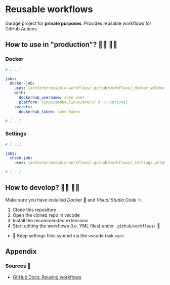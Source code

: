 # Reusable workflows

Garage project for **private purposes**.
Provides reusable workflows for GitHub Actions.


## How to use in "production"? 👨‍💼 👩‍💼


### Docker
```yaml
# [...]

jobs:
  docker-job:
    uses: IanStorm/reusable-workflows/.github/workflows/_docker.yml@main
    with:
      dockerhub_username: some user
      platform: linux/amd64,linux/arm/v7 # 👈 optional
    secrets:
      dockerhub_token: some token

# [...]
```


### Settings

```yaml
# [...]

jobs:
  check-job:
    uses: IanStorm/reusable-workflows/.github/workflows/_settings.yml@main

# [...]
```


## How to develop? 👨‍💻 👩‍💻

Make sure you have installed *Docker* 🐳 and *Visual Studio Code* ♾️.

1. Clone this repository
2. Open the cloned repo in vscode
2. Install the recommended extensions
2. Start editing the workflows (i.e. YML files) under `.github/workflows/` 🤘
* 🔄️ Keep settings files synced via the vscode task `sync`


## Appendix


### Sources 📙

* [GitHub Docs: Reusing workflows](https://docs.github.com/en/actions/using-workflows/reusing-workflows)
